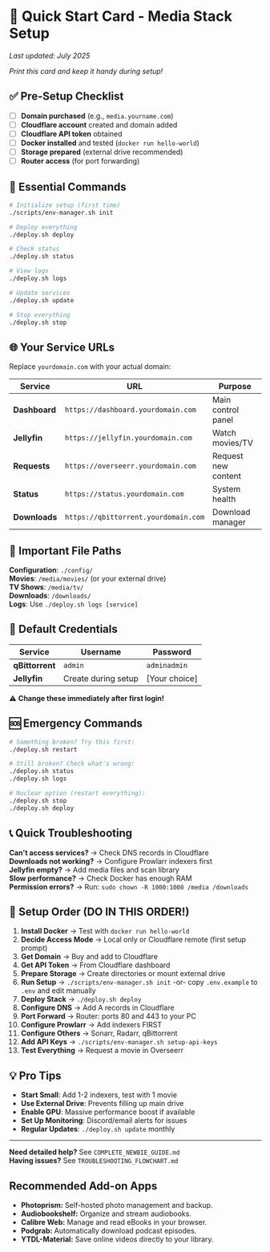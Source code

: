 # 🚀 Quick Start Card - Media Stack Setup

_Last updated: July 2025_

*Print this card and keep it handy during setup!*

## ✅ Pre-Setup Checklist

- [ ] **Domain purchased** (e.g., `media.yourname.com`)
- [ ] **Cloudflare account** created and domain added
- [ ] **Cloudflare API token** obtained
- [ ] **Docker installed** and tested (`docker run hello-world`)
- [ ] **Storage prepared** (external drive recommended)
- [ ] **Router access** (for port forwarding)

## 🎯 Essential Commands

```bash
# Initialize setup (first time)
./scripts/env-manager.sh init

# Deploy everything
./deploy.sh deploy

# Check status
./deploy.sh status

# View logs
./deploy.sh logs

# Update services
./deploy.sh update

# Stop everything
./deploy.sh stop
```

## 🌐 Your Service URLs

Replace `yourdomain.com` with your actual domain:

| Service | URL | Purpose |
|---------|-----|---------|
| **Dashboard** | `https://dashboard.yourdomain.com` | Main control panel |
| **Jellyfin** | `https://jellyfin.yourdomain.com` | Watch movies/TV |
| **Requests** | `https://overseerr.yourdomain.com` | Request new content |
| **Status** | `https://status.yourdomain.com` | System health |
| **Downloads** | `https://qbittorrent.yourdomain.com` | Download manager |

## 📁 Important File Paths

**Configuration**: `./config/`  
**Movies**: `/media/movies/` (or your external drive)  
**TV Shows**: `/media/tv/`  
**Downloads**: `/downloads/`  
**Logs**: Use `./deploy.sh logs [service]`

## 🔑 Default Credentials

| Service | Username | Password |
|---------|----------|----------|
| **qBittorrent** | `admin` | `adminadmin` |
| **Jellyfin** | Create during setup | [Your choice] |

⚠️ **Change these immediately after first login!**

## 🆘 Emergency Commands

```bash
# Something broken? Try this first:
./deploy.sh restart

# Still broken? Check what's wrong:
./deploy.sh status
./deploy.sh logs

# Nuclear option (restart everything):
./deploy.sh stop
./deploy.sh deploy
```

## 📞 Quick Troubleshooting

**Can't access services?** → Check DNS records in Cloudflare  
**Downloads not working?** → Configure Prowlarr indexers first  
**Jellyfin empty?** → Add media files and scan library  
**Slow performance?** → Check Docker has enough RAM  
**Permission errors?** → Run: `sudo chown -R 1000:1000 /media /downloads`

## 🎯 Setup Order (DO IN THIS ORDER!)

1. **Install Docker** → Test with `docker run hello-world`
2. **Decide Access Mode** → Local only or Cloudflare remote (first setup prompt)
3. **Get Domain** → Buy and add to Cloudflare
4. **Get API Token** → From Cloudflare dashboard
5. **Prepare Storage** → Create directories or mount external drive
6. **Run Setup** → `./scripts/env-manager.sh init`
   -or- copy `.env.example` to `.env` and edit manually
7. **Deploy Stack** → `./deploy.sh deploy`
8. **Configure DNS** → Add A records in Cloudflare
9. **Port Forward** → Router: ports 80 and 443 to your PC
10. **Configure Prowlarr** → Add indexers FIRST
11. **Configure Others** → Sonarr, Radarr, qBittorrent
12. **Add API Keys** → `./scripts/env-manager.sh setup-api-keys`
13. **Test Everything** → Request a movie in Overseerr

## 💡 Pro Tips

- **Start Small**: Add 1-2 indexers, test with 1 movie
- **Use External Drive**: Prevents filling up main drive
- **Enable GPU**: Massive performance boost if available
- **Set Up Monitoring**: Discord/email alerts for issues
- **Regular Updates**: `./deploy.sh update` monthly

---

**Need detailed help?** See `COMPLETE_NEWBIE_GUIDE.md`  
**Having issues?** See `TROUBLESHOOTING_FLOWCHART.md`
## Recommended Add-on Apps

- **Photoprism:** Self-hosted photo management and backup.
- **Audiobookshelf:** Organize and stream audiobooks.
- **Calibre Web:** Manage and read eBooks in your browser.
- **Podgrab:** Automatically download podcast episodes.
- **YTDL-Material:** Save online videos directly to your library.
